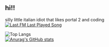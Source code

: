 ## hi!!
silly little italian idiot that likes portal 2 and coding
<br>
[![Last.FM Last Played Song](https://img.shields.io/endpoint?color=blueviolet&url=https://lastfm-last-played.biancarosa.com.br/expect69420/latest-song?format=shields.io)](https://github.com/biancarosa/lastfm-last-played)

![Top Langs](https://github-readme-stats.vercel.app/api/top-langs/?username=whatdidyouexpect&hide_progress=true&icons=true&theme=tokyonight)
<br>
[![Anurag's GitHub stats](https://github-readme-stats.vercel.app/api?username=whatdidyouexpect&icons=true&theme=tokyonight)](https://github.com/anuraghazra/github-readme-stats)

<!--
**WhatDidYouExpect/WhatDidYouExpect** is a ✨ _special_ ✨ repository because its `README.md` (this file) appears on your GitHub profile.

Here are some ideas to get you started:

- 🔭 I’m currently working on ...
- 🌱 I’m currently learning ...
- 👯 I’m looking to collaborate on ...
- 🤔 I’m looking for help with ...
- 💬 Ask me about ...
- 📫 How to reach me: ...
- 😄 Pronouns: ...
- ⚡ Fun fact: ...
-->
